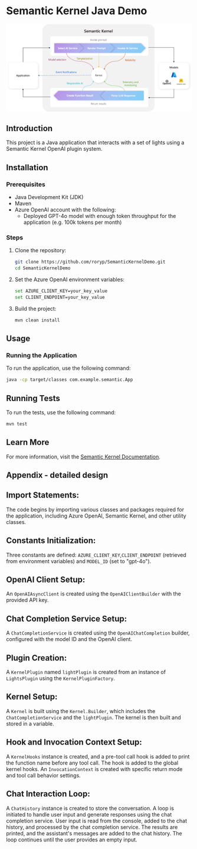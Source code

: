 # Semantic Kernel Java Demo

![Semantic Kernel](the-kernel-is-at-the-center-of-everything.png)

## Introduction
This project is a Java application that interacts with a set of lights using a Semantic Kernel OpenAI plugin system.

## Installation
### Prerequisites
- Java Development Kit (JDK)
- Maven
- Azure OpenAI account with the following:
    - Deployed GPT-4o model with enough token throughput for the application (e.g. 100k tokens per month)

### Steps
1. Clone the repository:
    ```sh
    git clone https://github.com/roryp/SemanticKernelDemo.git
    cd SemanticKernelDemo
    ```

2. Set the Azure OpenAI environment variables:
    ```sh
    set AZURE_CLIENT_KEY=your_key_value
    set CLIENT_ENDPOINT=your_key_value
    ```

3. Build the project:
    ```sh
    mvn clean install
    ```

## Usage
### Running the Application
To run the application, use the following command:
```sh
java -cp target/classes com.example.semantic.App
```

## Running Tests
To run the tests, use the following command:
```sh
mvn test
```

## Learn More
For more information, visit the [Semantic Kernel Documentation](https://learn.microsoft.com/en-us/semantic-kernel/get-started/quick-start-guide?pivots=programming-language-java).

## Appendix - detailed design

## Import Statements:

The code begins by importing various classes and packages required for the application, including Azure OpenAI, Semantic Kernel, and other utility classes.

## Constants Initialization:

Three constants are defined: `AZURE_CLIENT_KEY`,`CLIENT_ENDPOINT` (retrieved from environment variables) and `MODEL_ID` (set to "gpt-4o").

## OpenAI Client Setup:

An `OpenAIAsyncClient` is created using the `OpenAIClientBuilder` with the provided API key.

## Chat Completion Service Setup:

A `ChatCompletionService` is created using the `OpenAIChatCompletion` builder, configured with the model ID and the OpenAI client.

## Plugin Creation:

A `KernelPlugin` named `lightPlugin` is created from an instance of `LightsPlugin` using the `KernelPluginFactory`.

## Kernel Setup:

A `Kernel` is built using the `Kernel.Builder`, which includes the `ChatCompletionService` and the `lightPlugin`. The kernel is then built and stored in a variable.

## Hook and Invocation Context Setup:

A `KernelHooks` instance is created, and a pre-tool call hook is added to print the function name before any tool call.
The hook is added to the global kernel hooks.
An `InvocationContext` is created with specific return mode and tool call behavior settings.

## Chat Interaction Loop:

A `ChatHistory` instance is created to store the conversation.
A loop is initiated to handle user input and generate responses using the chat completion service.
User input is read from the console, added to the chat history, and processed by the chat completion service.
The results are printed, and the assistant's messages are added to the chat history.
The loop continues until the user provides an empty input.


